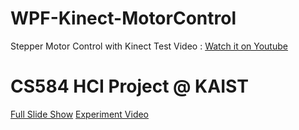 # WPF-Kinect-MotorControl
Stepper Motor Control with Kinect
Test Video : [Watch it on Youtube](https://www.youtube.com/watch?v=52IMvLKpYQI)

# CS584 HCI Project @ KAIST
[Full Slide Show](https://docs.google.com/presentation/d/e/2PACX-1vTQjwZHR5yNopmhU3DrwJx8Mj1WJjMoVJQWYtGE6p0W4QhRWvgP8JC8IC5NJSxShIBv_UFA0Np1TkFa/pub?start=false&loop=false&delayms=60000)
[Experiment Video](https://www.youtube.com/watch?v=U3Ipgunlluw)
